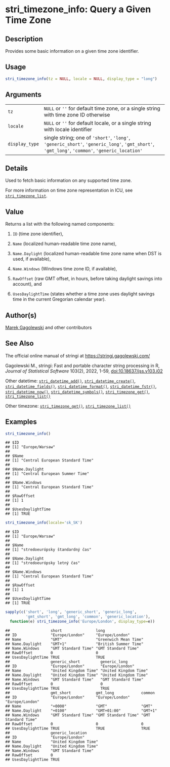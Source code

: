 # stri_timezone_info: Query a Given Time Zone

## Description

Provides some basic information on a given time zone identifier.

## Usage

``` r
stri_timezone_info(tz = NULL, locale = NULL, display_type = "long")
```

## Arguments

|                |                                                                                                                                               |
|----------------|-----------------------------------------------------------------------------------------------------------------------------------------------|
| `tz`           | `NULL` or `''` for default time zone, or a single string with time zone ID otherwise                                                          |
| `locale`       | `NULL` or `''` for default locale, or a single string with locale identifier                                                                  |
| `display_type` | single string; one of `'short'`, `'long'`, `'generic_short'`, `'generic_long'`, `'gmt_short'`, `'gmt_long'`, `'common'`, `'generic_location'` |

## Details

Used to fetch basic information on any supported time zone.

For more information on time zone representation in <span class="pkg">ICU</span>, see [`stri_timezone_list`](stri_timezone_list.md).

## Value

Returns a list with the following named components:

1.  `ID` (time zone identifier),

2.  `Name` (localized human-readable time zone name),

3.  `Name.Daylight` (localized human-readable time zone name when DST is used, if available),

4.  `Name.Windows` (Windows time zone ID, if available),

5.  `RawOffset` (raw GMT offset, in hours, before taking daylight savings into account), and

6.  `UsesDaylightTime` (states whether a time zone uses daylight savings time in the current Gregorian calendar year).

## Author(s)

[Marek Gagolewski](https://www.gagolewski.com/) and other contributors

## See Also

The official online manual of <span class="pkg">stringi</span> at <https://stringi.gagolewski.com/>

Gagolewski M., <span class="pkg">stringi</span>: Fast and portable character string processing in R, *Journal of Statistical Software* 103(2), 2022, 1-59, [doi:10.18637/jss.v103.i02](https://doi.org/10.18637/jss.v103.i02)

Other datetime: [`stri_datetime_add()`](stri_datetime_add.md), [`stri_datetime_create()`](stri_datetime_create.md), [`stri_datetime_fields()`](stri_datetime_fields.md), [`stri_datetime_format()`](stri_datetime_format.md), [`stri_datetime_fstr()`](stri_datetime_fstr.md), [`stri_datetime_now()`](stri_datetime_now.md), [`stri_datetime_symbols()`](stri_datetime_symbols.md), [`stri_timezone_get()`](stri_timezone_set.md), [`stri_timezone_list()`](stri_timezone_list.md)

Other timezone: [`stri_timezone_get()`](stri_timezone_set.md), [`stri_timezone_list()`](stri_timezone_list.md)

## Examples




```r
stri_timezone_info()
```

```
## $ID
## [1] "Europe/Warsaw"
## 
## $Name
## [1] "Central European Standard Time"
## 
## $Name.Daylight
## [1] "Central European Summer Time"
## 
## $Name.Windows
## [1] "Central European Standard Time"
## 
## $RawOffset
## [1] 1
## 
## $UsesDaylightTime
## [1] TRUE
```

```r
stri_timezone_info(locale='sk_SK')
```

```
## $ID
## [1] "Europe/Warsaw"
## 
## $Name
## [1] "stredoeurópsky štandardný čas"
## 
## $Name.Daylight
## [1] "stredoeurópsky letný čas"
## 
## $Name.Windows
## [1] "Central European Standard Time"
## 
## $RawOffset
## [1] 1
## 
## $UsesDaylightTime
## [1] TRUE
```

```r
sapply(c('short', 'long', 'generic_short', 'generic_long',
         'gmt_short', 'gmt_long', 'common', 'generic_location'),
  function(e) stri_timezone_info('Europe/London', display_type=e))
```

```
##                  short               long                 
## ID               "Europe/London"     "Europe/London"      
## Name             "GMT"               "Greenwich Mean Time"
## Name.Daylight    "GMT+1"             "British Summer Time"
## Name.Windows     "GMT Standard Time" "GMT Standard Time"  
## RawOffset        0                   0                    
## UsesDaylightTime TRUE                TRUE                 
##                  generic_short         generic_long         
## ID               "Europe/London"       "Europe/London"      
## Name             "United Kingdom Time" "United Kingdom Time"
## Name.Daylight    "United Kingdom Time" "United Kingdom Time"
## Name.Windows     "GMT Standard Time"   "GMT Standard Time"  
## RawOffset        0                     0                    
## UsesDaylightTime TRUE                  TRUE                 
##                  gmt_short           gmt_long            common             
## ID               "Europe/London"     "Europe/London"     "Europe/London"    
## Name             "+0000"             "GMT"               "GMT"              
## Name.Daylight    "+0100"             "GMT+01:00"         "GMT+1"            
## Name.Windows     "GMT Standard Time" "GMT Standard Time" "GMT Standard Time"
## RawOffset        0                   0                   0                  
## UsesDaylightTime TRUE                TRUE                TRUE               
##                  generic_location     
## ID               "Europe/London"      
## Name             "United Kingdom Time"
## Name.Daylight    "United Kingdom Time"
## Name.Windows     "GMT Standard Time"  
## RawOffset        0                    
## UsesDaylightTime TRUE
```

